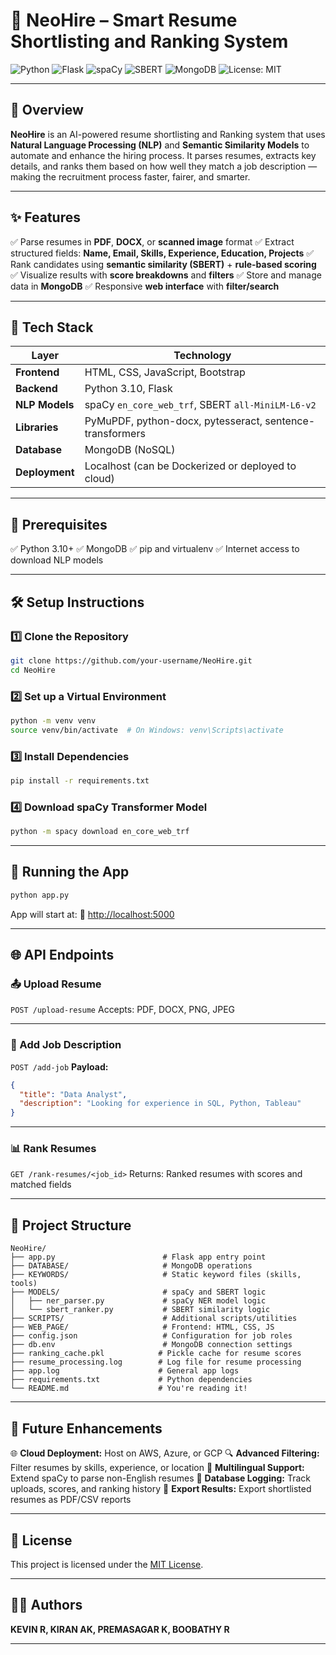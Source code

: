 # 🤖 NeoHire – Smart Resume Shortlisting and Ranking System

![Python](https://img.shields.io/badge/Python-3.10-blue)
![Flask](https://img.shields.io/badge/Flask-API-lightgrey)
![spaCy](https://img.shields.io/badge/spaCy-en_core_web_trf-green)
![SBERT](https://img.shields.io/badge/SBERT-all--MiniLM--L6--v2-orange)
![MongoDB](https://img.shields.io/badge/MongoDB-NoSQL-brightgreen)
![License: MIT](https://img.shields.io/badge/License-MIT-yellow.svg)

---

## 📌 Overview

**NeoHire** is an AI-powered resume shortlisting and Ranking system that uses **Natural Language Processing (NLP)** and **Semantic Similarity Models** to automate and enhance the hiring process. It parses resumes, extracts key details, and ranks them based on how well they match a job description — making the recruitment process faster, fairer, and smarter.

---

## ✨ Features

✅ Parse resumes in **PDF**, **DOCX**, or **scanned image** format
✅ Extract structured fields: **Name, Email, Skills, Experience, Education, Projects**
✅ Rank candidates using **semantic similarity (SBERT)** + **rule-based scoring**
✅ Visualize results with **score breakdowns** and **filters**
✅ Store and manage data in **MongoDB**
✅ Responsive **web interface** with **filter/search**

---

## 🧰 Tech Stack

| Layer          | Technology                                               |
| -------------- | -------------------------------------------------------- |
| **Frontend**   | HTML, CSS, JavaScript, Bootstrap                         |
| **Backend**    | Python 3.10, Flask                                       |
| **NLP Models** | spaCy `en_core_web_trf`, SBERT `all-MiniLM-L6-v2`        |
| **Libraries**  | PyMuPDF, python-docx, pytesseract, sentence-transformers |
| **Database**   | MongoDB (NoSQL)                                          |
| **Deployment** | Localhost (can be Dockerized or deployed to cloud)       |

---

## 🔧 Prerequisites

✅ Python 3.10+
✅ MongoDB
✅ pip and virtualenv
✅ Internet access to download NLP models

---

## 🛠️ Setup Instructions

### 1️⃣ Clone the Repository

```bash
git clone https://github.com/your-username/NeoHire.git
cd NeoHire
```

### 2️⃣ Set up a Virtual Environment

```bash
python -m venv venv
source venv/bin/activate  # On Windows: venv\Scripts\activate
```

### 3️⃣ Install Dependencies

```bash
pip install -r requirements.txt
```

### 4️⃣ Download spaCy Transformer Model

```bash
python -m spacy download en_core_web_trf
```

---

## 🚀 Running the App

```bash
python app.py
```

App will start at:
🔗 [http://localhost:5000](http://localhost:5000)

---

## 🌐 API Endpoints

### 📤 Upload Resume

`POST /upload-resume`
Accepts: PDF, DOCX, PNG, JPEG

---

### 📝 Add Job Description

`POST /add-job`
**Payload:**

```json
{
  "title": "Data Analyst",
  "description": "Looking for experience in SQL, Python, Tableau"
}
```

---

### 📊 Rank Resumes

`GET /rank-resumes/<job_id>`
Returns: Ranked resumes with scores and matched fields

---

## 🧭 Project Structure

```
NeoHire/
├── app.py                        # Flask app entry point
├── DATABASE/                     # MongoDB operations
├── KEYWORDS/                     # Static keyword files (skills, tools)
├── MODELS/                       # spaCy and SBERT logic
│   ├── ner_parser.py             # spaCy NER model logic
│   └── sbert_ranker.py           # SBERT similarity logic
├── SCRIPTS/                      # Additional scripts/utilities
├── WEB_PAGE/                     # Frontend: HTML, CSS, JS
├── config.json                   # Configuration for job roles
├── db.env                        # MongoDB connection settings
├── ranking_cache.pkl            # Pickle cache for resume scores
├── resume_processing.log        # Log file for resume processing
├── app.log                      # General app logs
├── requirements.txt             # Python dependencies
└── README.md                    # You're reading it!
```

---

## 🚀 Future Enhancements

🌐 **Cloud Deployment:** Host on AWS, Azure, or GCP
🔍 **Advanced Filtering:** Filter resumes by skills, experience, or location
🧠 **Multilingual Support:** Extend spaCy to parse non-English resumes
💾 **Database Logging:** Track uploads, scores, and ranking history
🧾 **Export Results:** Export shortlisted resumes as PDF/CSV reports

---

## 📝 License

This project is licensed under the [MIT License](LICENSE).

---

## 👨‍💻 Authors

**KEVIN R, KIRAN AK, PREMASAGAR K, BOOBATHY R**

---
